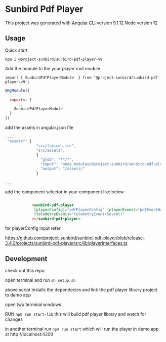 # Sunbird Pdf Player

This project was generated with [Angular CLI](https://github.com/angular/angular-cli) version 9.1.12
Node version 12

## Usage


Quick start

`npm i @project-sunbird/sunbird-pdf-player-v9`


Add the module to the your player root module 

`import { SunbirdPdfPlayerModule  } from '@project-sunbird/sunbird-pdf-player-v9';`

```javascript
@NgModule({
  ...
  imports: [
    ...,
    SunbirdPdfPlayerModule
  ]
})
```

add the assets in angular.json file

```javascript
....
 "assets": [
              "src/favicon.ico",
              "src/assets",
              {
                "glob": "**/*",
                "input": "node_modules/@project-sunbird/sunbird-pdf-player-v9/lib/assets/",
                "output": "/assets/"
              }

...

```

add the component selector in your component like below

```html

            <sunbird-pdf-player 
             [playerConfig]="pdfPlayerConfig" (playerEvent)="pdfEventHandler($event)"
             (telemetryEvent)="telemetryEvent($event)"
            ></sunbird-pdf-player>

```

for playerConfig input refer

https://github.com/project-sunbird/sunbird-pdf-player/blob/release-3.4.0/projects/sunbird-pdf-player/src/lib/playerInterfaces.ts


## Development

check out this repo

open terminal and run  `sh setup.sh`

above script installs the dependecies and link the pdf player library project to demo app

open two terminal windows 

RUN `npm run start-lib` this will build pdf player library and watch for changes

in another terminal run `npm run start` which will run the player in demo app at http://localhost:4200
